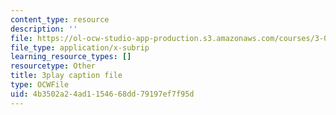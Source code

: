 ```yaml
---
content_type: resource
description: ''
file: https://ol-ocw-studio-app-production.s3.amazonaws.com/courses/3-091sc-introduction-to-solid-state-chemistry-fall-2010/4b3502a24ad1154668dd79197ef7f95d_kZJgJCxcHZE.srt
file_type: application/x-subrip
learning_resource_types: []
resourcetype: Other
title: 3play caption file
type: OCWFile
uid: 4b3502a2-4ad1-1546-68dd-79197ef7f95d
---
```

